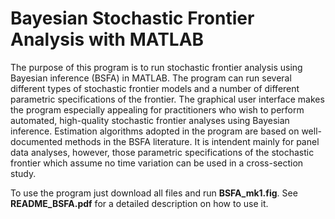 # Bayesian Stochastic Frontier Analysis with MATLAB

The purpose of this program is to run stochastic frontier analysis using Bayesian inference (BSFA) in MATLAB. The program can run several different types of stochastic frontier models and a number of different parametric specifications of the frontier. The graphical user interface makes the program especially appealing for practitioners who wish to perform automated, high-quality stochastic frontier analyses using Bayesian inference. Estimation algorithms adopted in the program are based on well-documented methods in the BSFA literature. It is intendent mainly for panel data analyses, however, those parametric specifications of the stochastic frontier which assume no time variation can be used in a cross-section study.

To use the program just download all files and run **BSFA_mk1.fig**. See **README_BSFA.pdf** for a detailed description on how to use it. 
